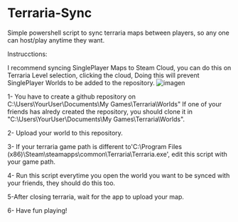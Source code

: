 # Terraria-Sync

Simple powershell script to sync terraria maps between players, so any one can host/play anytime they want.

Instrucctions:

I recommend syncing SinglePlayer Maps to Steam Cloud, you can do this on Terraria Level selection, clicking the cloud, Doing this will prevent SinglePlayer Worlds to be added to the repository.
![imagen](https://user-images.githubusercontent.com/55214395/82155680-13c80200-984d-11ea-9cc1-68310dcef93a.png)


1- You have to create a github repository on C:\Users\YourUser\Documents\My Games\Terraria\Worlds"
 If one of your friends has alredy created the repository, you should clone it in "C:\Users\YourUser\Documents\My Games\Terraria\Worlds".

2- Upload your world to this repository.

3- If your terraria game path is different to'C:\Program Files (x86)\Steam\steamapps\common\Terraria\Terraria.exe', edit this script with your game path.

4- Run this script everytime you open the world you want to be synced with your friends, they should do this too.

5-After closing terraria, wait for the app to upload your map.

6- Have fun playing!

